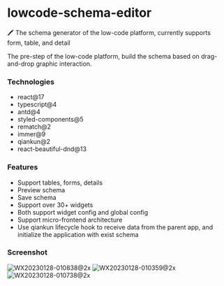 # lowcode-schema-editor
:crayon: The schema generator of the low-code platform, currently supports form, table, and detail

The pre-step of the low-code platform, build the schema based on drag-and-drop graphic interaction.

### Technologies
- react@17
- typescript@4
- antd@4
- styled-components@5
- rematch@2
- immer@9
- qiankun@2
- react-beautiful-dnd@13

### Features
- Support tables, forms, details
- Preview schema
- Save schema
- Support over 30+ widgets
- Both support widget config and global config
- Support micro-frontend architecture
- Use qiankun lifecycle hook to receive data from the parent app, and initialize the application with exist schema

### Screenshot
![WX20230128-010838@2x](https://user-images.githubusercontent.com/27190836/215150261-062f0f55-433f-4537-8c95-3186b1fa610c.png)
![WX20230128-010359@2x](https://user-images.githubusercontent.com/27190836/215150297-ff84bf6b-30ae-47bf-a813-2b6286fdc550.png)
![WX20230128-010738@2x](https://user-images.githubusercontent.com/27190836/215150394-9c161e4b-57f7-4063-a525-05afa4d172e6.png)
